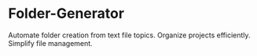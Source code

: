 # Folder-Generator
 Automate folder creation from text file topics. Organize projects efficiently. Simplify file management.
